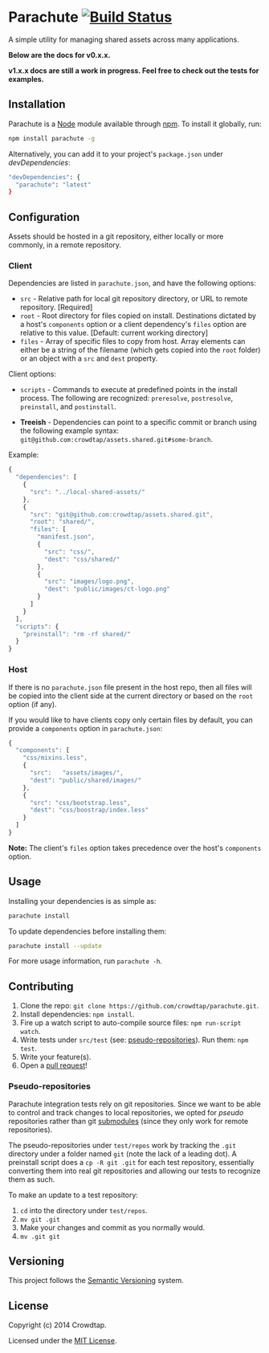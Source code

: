 # Parachute [![Build Status](https://travis-ci.org/crowdtap/parachute.png)](https://travis-ci.org/crowdtap/parachute)

A simple utility for managing shared assets across many applications. 

__Below are the docs for v0.x.x.__

__v1.x.x docs are still a work in progress. Feel free to check out the tests for examples.__

## Installation

Parachute is a [Node](http://nodejs.org/) module available through
[npm](https://npmjs.org/). To install it globally, run:

```bash
npm install parachute -g
```

Alternatively, you can add it to your project's `package.json` under _devDependencies_:

```bash
"devDependencies": {
  "parachute": "latest"
}
```

## Configuration

Assets should be hosted in a git repository, either locally or more commonly, in a remote repository. 

### Client

Dependencies are listed in `parachute.json`, and have the following options:

* `src` - Relative path for local git repository directory, or URL to remote repository. [Required]
* `root` - Root directory for files copied on install. Destinations dictated by a host's `components` option or a client dependency's `files` option are relative to this value. [Default: current working directory]
* `files` - Array of specific files to copy from host. Array elements can either be a string of the filename (which gets copied into the `root` folder) or an object with a `src` and `dest` property.

Client options:

* `scripts` - Commands to execute at predefined points in the install process.
  The following are recognized: `preresolve`, `postresolve`, `preinstall`, and
  `postinstall`.

* __Treeish__ - Dependencies can point to a specific commit or branch using the following example syntax: `git@github.com:crowdtap/assets.shared.git#some-branch`.

Example:

```javascript
{
  "dependencies": [
    {
      "src": "../local-shared-assets/"
    },
    {
      "src": "git@github.com:crowdtap/assets.shared.git",
      "root": "shared/",
      "files": [
        "manifest.json",
        {
          "src": "css/",
          "dest": "css/shared/"
        },
        {
          "src": "images/logo.png",
          "dest": "public/images/ct-logo.png"
        }
      ]
    }
  ],
  "scripts": {
    "preinstall": "rm -rf shared/"
  }
}
```

### Host

If there is no `parachute.json` file present in the host repo, then all files will be copied into the client side at the current directory or based on the `root` option (if any). 

If you would like to have clients copy only certain files by default, you can provide a `components` option in `parachute.json`:

```javascript
{
  "components": [
    "css/mixins.less",
    {
      "src":   "assets/images/",
      "dest": "public/shared/images/"
    },
    {
      "src": "css/bootstrap.less",
      "dest": "css/boostrap/index.less"
    }
  ]
}
```

__Note:__ The client's `files` option takes precedence over the host's `components` option.

## Usage

Installing your dependencies is as simple as:

```sh
parachute install
```

To update dependencies before installing them:

```sh
parachute install --update
```

For more usage information, run `parachute -h`.

## Contributing

1. Clone the repo: `git clone https://github.com/crowdtap/parachute.git`.
2. Install dependencies: `npm install`.
3. Fire up a watch script to auto-compile source files: `npm run-script watch`.
4. Write tests under `src/test` (see: [pseudo-repositories](#pseudo-repositories)). Run them: `npm test`.
5. Write your feature(s).
6. Open a [pull request](https://help.github.com/articles/using-pull-requests)!

### Pseudo-repositories

Parachute integration tests rely on git repositories. Since we want to be able to control and track changes to local repositories, we opted for _pseudo_ repositories rather than git [submodules](http://git-scm.com/book/en/Git-Tools-Submodules) (since they only work for remote repositories).

The pseudo-repositories under `test/repos` work by tracking the `.git` directory under a folder named `git` (note the lack of a leading dot). A preinstall script does a `cp -R git .git` for each test repository, essentially converting them into real git repositories and allowing our tests to recognize them as such.

To make an update to a test repository:

1. `cd` into the directory under `test/repos`.
2. `mv git .git`
3. Make your changes and commit as you normally would.
4. `mv .git git`

## Versioning

This project follows the [Semantic Versioning](http://semver.org/spec/v2.0.0.html) system.

## License

Copyright (c) 2014 Crowdtap.

Licensed under the [MIT License](http://github.com/crowdtap/parachute/raw/master/LICENSE).
